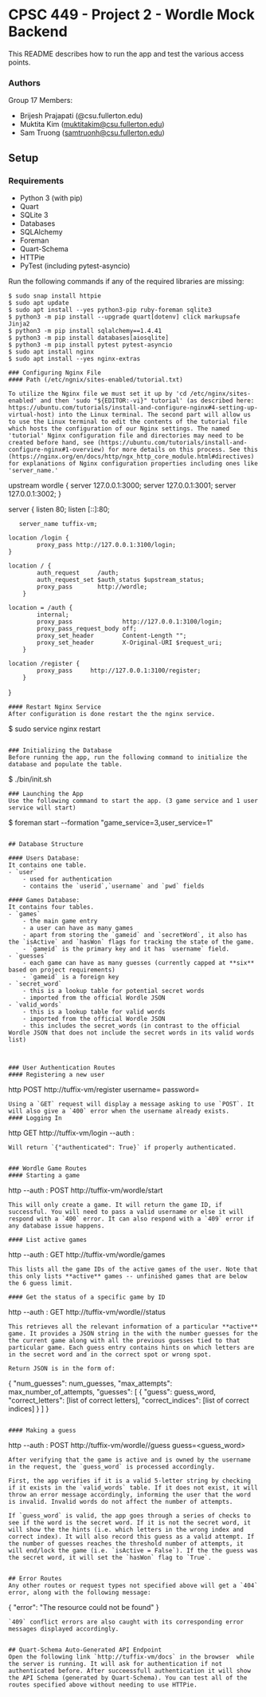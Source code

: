 # CPSC 449 - Project 2 - Wordle Mock Backend

This README describes how to run the app and test the various access points.

### Authors
Group 17
Members: 
- Brijesh Prajapati (@csu.fullerton.edu)
- Muktita Kim (muktitakim@csu.fullerton.edu)
- Sam Truong (samtruonh@csu.fullerton.edu)


## Setup
### Requirements
- Python 3 (with pip)
- Quart
- SQLite 3
- Databases
- SQLAlchemy
- Foreman
- Quart-Schema
- HTTPie
- PyTest (including pytest-asyncio)

Run the following commands if any of the required libraries are missing:
```
$ sudo snap install httpie
$ sudo apt update
$ sudo apt install --yes python3-pip ruby-foreman sqlite3
$ python3 -m pip install --upgrade quart[dotenv] click markupsafe Jinja2
$ python3 -m pip install sqlalchemy==1.4.41
$ python3 -m pip install databases[aiosqlite]
$ python3 -m pip install pytest pytest-asyncio
$ sudo apt install nginx
$ sudo apt install --yes nginx-extras

### Configuring Nginx File
#### Path (/etc/ngnix/sites-enabled/tutorial.txt)

To utilize the Nginx file we must set it up by 'cd /etc/nginx/sites-enabled' and then 'sudo "${EDITOR:-vi}" tutorial' (as described here: https://ubuntu.com/tutorials/install-and-configure-nginx#4-setting-up-virtual-host) into the Linux terminal. The second part will allow us to use the Linux terminal to edit the contents of the tutorial file which hosts the configuration of our Nginx settings. The named 'tutorial' Nginx configuration file and directories may need to be created before hand, see (https://ubuntu.com/tutorials/install-and-configure-nginx#1-overview) for more details on this process. See this (https://nginx.org/en/docs/http/ngx_http_core_module.html#directives) for explanations of Nginx configuration properties including ones like 'server_name.'
```
upstream wordle { server  127.0.0.1:3000; server  127.0.0.1:3001; server 127.0.0.1:3002; }

server {
       listen 80;
       listen [::]:80;

       server_name tuffix-vm;
	
	location /login {
		    proxy_pass http://127.0.0.1:3100/login;	
	}
        
	location / {
            auth_request     /auth;
            auth_request_set $auth_status $upstream_status;
	        proxy_pass 	     http://wordle;
        }
	
    location = /auth {
            internal;
            proxy_pass              http://127.0.0.1:3100/login;
            proxy_pass_request_body off;
            proxy_set_header        Content-Length "";
            proxy_set_header        X-Original-URI $request_uri;
        }
        
  	location /register {
            proxy_pass     http://127.0.0.1:3100/register;
        }

}

```
#### Restart Nginx Service
After configuration is done restart the the nginx service.
```
$ sudo service nginx restart

```

### Initializing the Database
Before running the app, run the following command to initialize the database and populate the table.
```
$ ./bin/init.sh

```
### Launching the App
Use the following command to start the app. (3 game service and 1 user service will start)
```
$ foreman start --formation "game_service=3,user_service=1"

```

## Database Structure

#### Users Database:
It contains one table.
- `user`
    - used for authentication
    - contains the `userid`,`username` and `pwd` fields

#### Games Database:
It contains four tables.
- `games`
    - the main game entry
    - a user can have as many games
    - apart from storing the `gameid` and `secretWord`, it also has the `isActive` and `hasWon` flags for tracking the state of the game.
    - `gameid` is the primary key and it has `username` field.
- `guesses`
    - each game can have as many guesses (currently capped at **six** based on project requirements)
    - `gameid` is a foreign key
- `secret_word`
    - this is a lookup table for potential secret words
    - imported from the official Wordle JSON
- `valid_words`
    - this is a lookup table for valid words
    - imported from the official Wordle JSON
    - this includes the secret_words (in contrast to the official Wordle JSON that does not include the secret words in its valid words list)



### User Authentication Routes
#### Registering a new user
```
http POST http://tuffix-vm/register username=<new username> password=<new password>
```
Using a `GET` request will display a message asking to use `POST`. It will also give a `400` error when the username already exists.
#### Logging In
```
http GET http://tuffix-vm/login --auth <username>:<password>

```
Will return `{"authenticated": True}` if properly authenticated.


### Wordle Game Routes
#### Starting a game
```
http --auth <username>:<password> POST http://tuffix-vm/wordle/start

```
This will only create a game. It will return the game ID, if successful. You will need to pass a valid username or else it will respond with a `400` error. It can also respond with a `409` error if any database issue happens.

#### List active games
```
http --auth <username>:<password> GET http://tuffix-vm/wordle/games
```
This lists all the game IDs of the active games of the user. Note that this only lists **active** games -- unfinished games that are below the 6 guess limit.

#### Get the status of a specific game by ID
```
http --auth <username>:<password> GET http://tuffix-vm/wordle/<gameid>/status

```
This retrieves all the relevant information of a particular **active** game. It provides a JSON string in the with the number guesses for the the current game along with all the previous guesses tied to that particular game. Each guess entry contains hints on which letters are in the secret word and in the correct spot or wrong spot.

Return JSON is in the form of:
```
{
    "num_guesses": num_guesses,
    "max_attempts": max_number_of_attempts,
    "guesses": [
        {
            "guess": guess_word,
            "correct_letters": [list of correct letters],
            "correct_indices": [list of correct indices]
        }
    ]
}
```

#### Making a guess
```
http --auth <username>:<password> POST  http://tuffix-vm/wordle/<gameid>/guess guess=<guess_word>

```
After verifying that the game is active and is owned by the username in the request, the `guess_word` is processed accordingly. 

First, the app verifies if it is a valid 5-letter string by checking if it exists in the `valid_words` table. If it does not exist, it will throw an error message accordingly, informing the user that the word is invalid. Invalid words do not affect the number of attempts.

If `guess_word` is valid, the app goes through a series of checks to see if the word is the secret word. If it is not the secret word, it will show the the hints (i.e. which letters in the wrong index and correct index). It will also record this guess as a valid attempt. If the number of guesses reaches the threshold number of attempts, it will end/lock the game (i.e. `isActive = False`). If the the guess was the secret word, it will set the `hasWon` flag to `True`.


## Error Routes
Any other routes or request types not specified above will get a `404` error, along with the following message:
```
{
    "error": "The resource could not be found"
}
```
`409` conflict errors are also caught with its corresponding error messages displayed accordingly.


## Quart-Schema Auto-Generated API Endpoint
Open the following link `http://tuffix-vm/docs` in the browser  while the server is running. It will ask for authentication if not authenticated before. After succeessfull authentication it will show the API Schema (generated by Quart-Schema). You can test all of the routes specified above without needing to use HTTPie.
